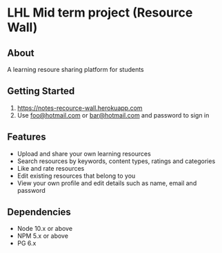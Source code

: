 LHL Mid term project (Resource Wall)
=========

## About

A learning resoure sharing platform for students

## Getting Started

1. https://notes-recource-wall.herokuapp.com
2. Use foo@hotmail.com or bar@hotmail.com and password to sign in

## Features

- Upload and share your own learning resources
- Search resources by keywords, content types, ratings and categories
- Like and rate resources
- Edit existing resources that belong to you
- View your own profile and edit details such as name, email and password

## Dependencies

- Node 10.x or above
- NPM 5.x or above
- PG 6.x
